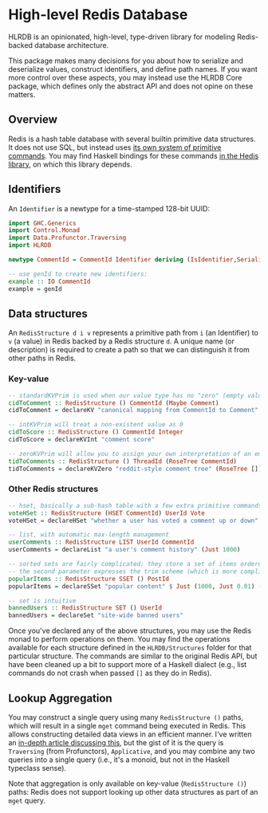 # High-level Redis Database

HLRDB is an opinionated, high-level, type-driven library for modeling Redis-backed database architecture.

This package makes many decisions for you about how to serialize and deserialize values, construct identifiers, and define path names. If you want more control over these aspects, you may instead use the HLRDB Core package, which defines only the abstract API and does not opine on these matters.


## Overview

Redis is a hash table database with several builtin primitive data structures. It does not use SQL, but instead uses [its own system of primitive commands](https://redis.io/commands). You may find Haskell bindings for these commands [in the Hedis library](https://hackage.haskell.org/package/hedis), on which this library depends.

## Identifiers

An `Identifier` is a newtype for a time-stamped 128-bit UUID:

```haskell
import GHC.Generics
import Control.Monad
import Data.Profunctor.Traversing
import HLRDB

newtype CommentId = CommentId Identifier deriving (IsIdentifier,Serialize)

-- use genId to create new identifiers:
example :: IO CommentId
example = genId
```

## Data structures

An `RedisStructure d i v` represents a primitive path from `i` (an Identifier) to `v` (a value) in Redis backed by a Redis structure `d`. A unique name (or description) is required to create a path so that we can distinguish it from other paths in Redis.

### Key-value

```haskell
-- standardKVPrim is used when our value type has no "zero" (empty value), so it yields a Maybe
cidToComment :: RedisStructure () CommentId (Maybe Comment)
cidToComment = declareKV "canonical mapping from CommentId to Comment"

-- intKVPrim will treat a non-existent value as 0
cidToScore :: RedisStructure () CommentId Integer
cidToScore = declareKVInt "comment score"

-- zeroKVPrim will allow you to assign your own interpretation of an empty value
tidToComments :: RedisStructure () ThreadId (RoseTree CommentId)
tidToComments = declareKVZero "reddit-style comment tree" (RoseTree [])
```

### Other Redis structures

```haskell
-- hset, basically a sub-hash table with a few extra primitive commands
voteHSet :: RedisStructure (HSET CommentId) UserId Vote
voteHSet = declareHSet "whether a user has voted a comment up or down"

-- list, with automatic max-length management
userComments :: RedisStructure LIST UserId CommentId
userComments = declareList "a user's comment history" (Just 1000)

-- sorted sets are fairly complicated; they store a set of items ordered by score.
-- the second parameter expresses the trim scheme (which is more complicated than List due to Redis's API)
popularItems :: RedisStructure SSET () PostId
popularItems = declareSSet "popular content" $ Just (1000, Just 0.01) -- 1k max; trim with probability 0.01

-- set is intuitive
bannedUsers :: RedisStructure SET () UserId
bannedUsers = declareSet "site-wide banned users"

```

Once you've declared any of the above structures, you may use the Redis monad to perform operations on them. You may find the operations available for each structure defined in the `HLRDB/Structures` folder for that particular structure. The commands are similar to the original Redis API, but have been cleaned up a bit to support more of a Haskell dialect (e.g., list commands do not crash when passed `[]` as they do in Redis).

## Lookup Aggregation

You may construct a single query using many `RedisStructure ()` paths, which will result in a single `mget` command being executed in Redis. This allows constructing detailed data views in an efficient manner. I've written an [in-depth article discussing this](https://identicalsnowflake.github.io/QueryAggregation.html), but the gist of it is the query is `Traversing` (from Profunctors), `Applicative`, and you may combine any two queries into a single query (i.e., it's a monoid, but not in the Haskell typeclass sense).

Note that aggregation is only available on key-value (`RedisStructure ()`) paths: Redis does not support looking up other data structures as part of an `mget` query.
